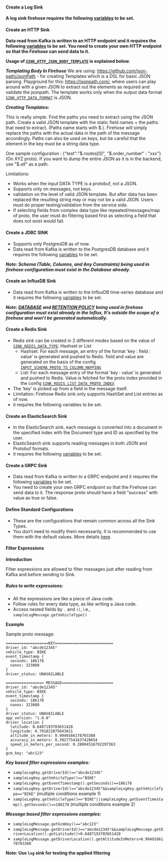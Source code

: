 
#### Create a Log Sink
**A log sink firehose requires the following [variables](../reference/configuration.md#a-namegeneric--generic) to be set.**

#### Create an HTTP Sink
**Data read from Kafka is written to an HTTP endpoint and it requires the following [variables](../reference/configuration.md#a-namehttp-sink--http-sink) to be set. You need to create your own HTTP endpoint so that the Firehose can send data to it.**

**Usage of [`SINK_HTTP_JSON_BODY_TEMPLATE`](../reference/configuration.md#a-namesink_http_json_body_template--sink_http_json_body_template) is explained below.**

***Templating Body In Firehose***
We are using: https://github.com/json-path/JsonPath - for creating Templates which is a DSL for basic JSON parsing. Playground for this: https://jsonpath.com/, where users can play around with a given JSON to extract out the elements as required and validate the jsonpath. The template works only when the output data format [`SINK_HTTP_DATA_FORMAT`](../reference/configuration.md#a-namesink_http_data_format--sink_http_data_format) is JSON.

***Creating Templates:***

This is really simple. Find the paths you need to extract using the JSON path. Create a valid JSON template with the static field names + the paths that need to extract. (Paths name starts with $.). Firehose will simply replace the paths with the actual data in the path of the message accordingly. Paths can also be used on keys, but be careful that the element in the key must be a string data type.

One sample configuration : {"test":"$.routes[0]", "$.order_number" : "xxx"} (On XYZ proto).
If you want to dump the entire JSON as it is in the backend, use "$._all_" as a path.

Limitations:
* Works when the input DATA TYPE is a protobuf, not a JSON.
* Supports only on messages, not keys.
* validation on the level of valid JSON template. But after data has been replaced the resulting string may or may not be a valid JSON. Users must do proper testing/validation from the service side.
* If selecting fields from complex data type like repeated/messages/map of proto, the user must do filtering based first as selecting a field that does not exist would fail.


#### Create a JDBC SINK
* Supports only PostgresDB as of now.
* Data read from Kafka is written to the PostgresDB database and it requires the following [variables](../reference/configuration.md#a-namejdbc-sink--jdbc-sink) to be set.

***Note: Schema (Table, Columns, and Any Constraints) being used in firehose configuration must exist in the Database already.***

#### Create an InfluxDB Sink
* Data read from Kafka is written to the InfluxDB time-series database and it requires the following [variables](../reference/configuration.md#a-nameinflux-sink--influx-sink) to be set.

***Note: [DATABASE](../reference/configuration.md#a-namesink_influx_db_name--sink_influx_db_name) and [RETENTION POLICY](../reference/configuration.md#a-namesink_influx_retention_policy--sink_influx_retention_policy) being used in firehose configuration must exist already in the Influx, It’s outside the scope of a firehose and won’t be generated automatically.***

#### Create a Redis Sink

* Redis sink can be created in 2 different modes based on the value of [`SINK_REDIS_DATA_TYPE`](../reference/configuration.md#a-namesink_redis_data_type--sink_redis_data_type): Hashset or List
    * Hashset: For each message, an entry of the format ‘key : field : value’ is generated and pushed to Redis. field and value are generated on the basis of the config [`INPUT_SCHEMA_PROTO_TO_COLUMN_MAPPING`](https://github.com/odpf/firehose/blob/documentation/docs/reference/configuration.md#-input_schema_proto_to_column_mapping-2)
    * List: For each message entry of the format ‘key : value’ is generated and pushed to Redis. Value is fetched for the proto index provided in the config [`SINK_REDIS_LIST_DATA_PROTO_INDEX`](../reference/configuration.md#a-namesink_redis_list_data_proto_index--sink_redis_list_data_proto_index)
* The ‘key’ is picked up from a field in the message itself.
* Limitation: Firehose Redis sink only supports HashSet and List entries as of now.
* it requires the following variables to be set.

#### Create an ElasticSearch Sink

* In the ElasticSearch sink, each message is converted into a document in the specified index with the Document type and ID as specified by the user.
* ElasticSearch sink supports reading messages in both JSON and Protobuf formats.
* it requires the following [variables](../reference/configuration.md#a-nameelasticsearch-sink--elasticsearch-sink) to be set.

#### Create a GRPC Sink

* Data read from Kafka is written to a GRPC endpoint and it requires the following [variables](../reference/configuration.md#a-namegrpc-sink--grpc-sink) to be set.
* You need to create your own GRPC endpoint so that the Firehose can send data to it. The response proto should have a field “success” with value as true or false.

#### Define Standard Configurations

* These are the configurations that remain common across all the Sink Types.
* You don’t need to modify them necessarily, It is recommended to use them with the default values. More details [here](../reference/configuration.md#a-namestandard--standard).

#### Filter Expressions
**Introduction**

Filter expressions are allowed to filter messages just after reading from Kafka and before sending to Sink.

##### Rules to write expressions:

* All the expressions are like a piece of Java code.
* Follow rules for every data type, as like writing a Java code.
* Access nested fields by `.` and `()`, i.e., `sampleLogMessage.getVehicleType()`

**Example**

Sample proto message:

```
===================KEY==========================
driver_id: "abcde12345"
vehicle_type: BIKE
event_timestamp {
  seconds: 186178
  nanos: 323080
}
driver_status: UNAVAILABLE

================= MESSAGE=======================
driver_id: "abcde12345"
vehicle_type: BIKE
event_timestamp {
  seconds: 186178
  nanos: 323080
}
driver_status: UNAVAILABLE
app_version: "1.0.0"
driver_location {
  latitude: 0.6487193703651428
  longitude: 0.791822075843811
  altitude_in_meters: 0.9949166178703308
  accuracy_in_meters: 0.39277541637420654
  speed_in_meters_per_second: 0.28804516792297363
}
gcm_key: "abc123"
```

***Key based filter expressions examples:***

* `sampleLogKey.getDriverId()=="abcde12345"`
* `sampleLogKey.getVehicleType()=="BIKE"`
* `sampleLogKey.getEventTimestamp().getSeconds()==186178`
* `sampleLogKey.getDriverId()=="abcde12345"&&sampleLogKey.getVehicleType=="BIKE"` (multiple conditions example 1)
* `sampleLogKey.getVehicleType()=="BIKE"||sampleLogKey.getEventTimestamp().getSeconds()==186178` (multiple conditions example 2)

***Message based filter expressions examples:***

* `sampleLogMessage.getGcmKey()=="abc123"`
* `sampleLogMessage.getDriverId()=="abcde12345"&&sampleLogMessage.getDriverLocation().getLatitude()>0.6487193703651428`
* `sampleLogMessage.getDriverLocation().getAltitudeInMeters>0.9949166178703308`

**Note: Use `log` sink for testing the applied filtering**
